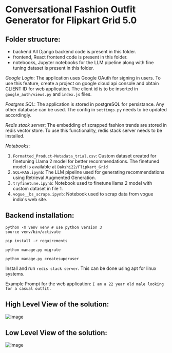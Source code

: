 # Conversational Fashion Outfit Generator for Flipkart Grid 5.0


## Folder structure:

- backend All Django backend code is present in this folder.
- frontend, React frontend code is present in this folder.
- notebooks, Jupyter notebooks for the LLM pipeline along with fine tuning dataset is present in this folder.


*Google Login*:
The application uses Google OAuth for signing in users.
To use this feature, create a project on google cloud api console and obtain CLIENT ID for web application.
The client id is to be inserted in `google_auth/views.py` and `index.js` files.

*Postgres SQL*:
The application is stored in postgreSQL for persistance. Any other database can be used. The config in `settings.py` needs to be updated accordingly.

*Redis stack server*:
The embedding of scrapped fashion trends are stored in redis vector store. To use this functionality, redis stack server needs to be installed.

*Notebooks*:
1. `Formatted_Product-Metadata_trial.csv`: Custom dataset created for finetuning Llama 2 model for better recommendations. The finetuned model is available at `Dakshi22/Flipkart_Grid`
2. `SQL+RAG.ipynb`: The LLM pipeline used for generating recommendations using Retrieval Augmented Generation.
3. `tryfinetune.ipynb`: Notebook used to finetune llama 2 model with custom dataset in file 1.
4. `vogue__bs_scrape.ipynb`: Notebook used to scrap data from vogue india's web site.

## Backend installation:
```
python -m venv venv # use python version 3
source venv/bin/activate

pip install -r requirements

python manage.py migrate

python manage.py createsuperuser

```

Install and run `redis stack server`. This can be done using apt for linux systems.

Example Prompt for the web application:
`I am a 22 year old male looking for a casual outfit.`


## High Level View of the solution: 

![image](https://github.com/dakshigoel22/FlipkartGrid5/assets/88319260/3bdeff92-0489-4cd7-8cef-0a5bd9997083)

## Low Level View of the solution: 

![image](https://github.com/dakshigoel22/FlipkartGrid5/assets/88319260/7f939748-ae70-4918-8a4d-fd883f56ff6d)

